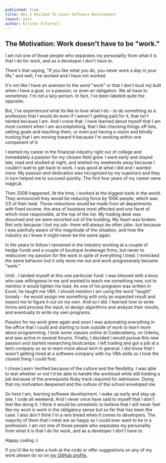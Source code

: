 ```yaml
---
published: true
title: Why I Decided To Learn Software Development
layout: post
author: Kirsten O'Farrell
---
```

The Motivation: Work doesn't have to be "work."
-------------------------------
>
I am not one of those people who separates my personality from what it is that I do for work, and as a developer I don't have to.

There's that saying, "If you like what you do, you never work a day in your life," and well, I've worked and I have not worked.

It's not like I have an aversion to the word "work" or that I don't bust my butt when I have a goal, or a passion, or even an obligation. We all have to sometimes. I'm not a lazy person. In fact, I've been labeled quite the opposite.

But, I've experienced what its like to love what I do - to do something as a profession that I would do even if I weren't getting paid for it, that isn't tainted because I am. And I crave that. I have learned about myself that I am most content when I am accomplishing, that I like checking things off lists, setting goals and reaching them, or even just having a vision and blindly trusting that I am moving toward it because I'm working within one component of it.  

I started my career in the financial industry right out of college and immediately a passion for my chosen field grew. I went early and stayed late, read and studied at night, and wished my weekends away because I couldn't wait to get back to work. I was good at what I did and I wanted more. My passion and dedication was recognized by my superiors and they in turn helped me to succeed quickly. The first four years of my career were magical.

Then 2008 happened. At the time, I worked at the biggest bank in the world. They announced they would be reducing force by 100K people, which was 1/3 of their total. Those reductions would be made from all departments with fixed income, the area of business most affected and one facet of which most responsible, at the top of the list. My trading desk was dissolved and we were escorted out of the building. My heart was broken. Not only because I lost my job- there will always be other jobs- but because I was painfully aware of the magnitude of the situation, and how the industry as I knew it might never be the same again.

In the years to follow I remained in the industry working at a couple of hedge funds and a couple of boutique brokerage firms, but never to rediscover my passion for the work in spite of everything I tried. I mimicked the same behavior but it only wore me out and work progressively became "work."

Until...I landed myself at this one particular fund. I was blessed with a boss who saw willingness in me and wanted to teach me something new, not to mention it would lighten his load. As one of his programs was written in Excel, he taught me VBA. I should mention I am using the word "taught" loosely - he would assign me something with only an expected result and expect me to figure it out on my own. And so I did. I learned how to write forms and process the input, to design algorithms and analyze their results, and eventually to write my own programs.

Passion for my work grew again and soon I was automating everything in the office that I could and starting to look outside of work to learn more about programming. I took some classes online at Codecademy, on Udemy, and was active in several forums. Finally, I decided I would pursue this new passion and started researching bootcamps. I left trading and got a job at a tech company so as to learn more about tech in general. I did know that I wasn't getting hired at a software company with my VBA skills so I took the closest thing I could find.

I chose Learn Verified because of the culture and the flexibility. I was able to test whether or not I'd be able to handle the workload while still holding a job because of the prerequisite Ruby track required for admission. Doing that my motivation deepened and the culture of the school enveloped me.

So here I am, learning software development. I wake up early and stay up late. I code all weekend. And I never once have said to myself that I don't feel like doing it. I think it would be unrealistic to believe that I will never feel like my work is work in the obligatory sense but so far that has been the case. I also don't think I'm a rare breed when it comes to developers. The majority of them that I meet are as happy as I could ever want to be in a profession. I am not one of those people who separates my personality from what it is that I do for work, and as a developer I don't have to.

Happy coding :)

If you'd like to take a look at the code or offer suggestions on any of my work please do so on <a href="https://github.com/abadfish">my GitHub profile.</a>
